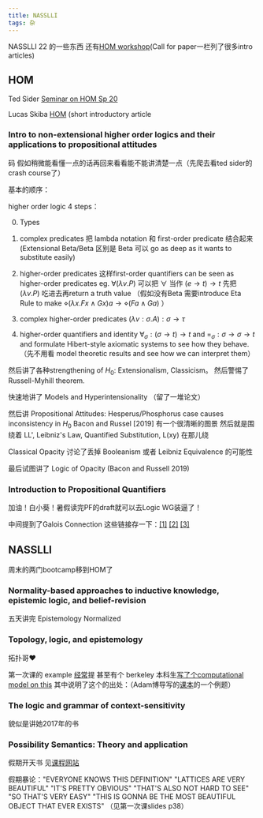 ```yaml
---
title: NASSLLI
tags: 杂
---
```


NASSLLI 22 的一些东西 还有[HOM workshop](https://ml-la.github.io/higherordermetaphysics/index.html)(Call for paper一栏列了很多intro articles)

<!--more-->

## HOM

Ted Sider [Seminar on HOM Sp 20](http://tedsider.org/teaching/higher_order_20/higher_order_20.html)

Lucas Skiba [HOM](https://compass.onlinelibrary.wiley.com/doi/epdf/10.1111/phc3.12756) (short introductory article

### Intro to non-extensional higher order logics and their applications to propositional attitudes

码 假如稍微能看懂一点的话再回来看看能不能讲清楚一点（先爬去看ted sider的crash course了）

基本的顺序：

higher order logic 4 steps： 

0. Types 

1. complex predicates 把 lambda notation 和 first-order predicate 结合起来 (Extensional Beta/Beta 区别是 Beta 可以 go as deep as it wants to substitute easily) 

2. higher-order predicates 这样first-order quantifiers can be seen as higher-order predicates eg. $\forall (\lambda v. P)$ 
可以把 $\forall$ 
当作 
$(e \to t) \to t$ 
先把
$(\lambda v. P)$
吃进去再return a truth value （假如没有Beta 需要introduce Eta Rule to make $\diamond (\lambda x .Fx \wedge Gx)a \to \diamond (Fa \wedge Ga)$ ）

3. complex higher-order predicates $(\lambda v:\sigma . A):\sigma \to \tau$

4. higher-order quantifiers and identity $\forall_\sigma :(\sigma \to t)\to t \text{ and } =_\sigma: \sigma \to \sigma \to t$ and formulate Hibert-style axiomatic systems to see how they behave.（先不用看 model theoretic results and see how we can interpret them）

然后讲了各种strengthening of $H_0$: Extensionalism, Classicism。 然后警惕了 Russell-Myhill theorem.

快速地讲了 Models and Hyperintensionality （留了一堆论文）

然后讲 Propositional Attitudes: Hesperus/Phosphorus case causes inconsistency in $H_0$ Bacon and Russel [2019] 有一个很清晰的图景 然后就是围绕着 LL', Leibniz's Law, Quantified Substitution, L(xy) 在那儿绕

Classical Opacity 讨论了丢掉 Booleanism 或者 Leibniz Equivalence 的可能性

最后试图讲了 Logic of Opacity (Bacon and Russell 2019) 

### Introduction to Propositional Quantifiers

加油！白小葵！暑假读完PF的draft就可以去Logic WG装逼了！

中间提到了Galois Connection 这些链接存一下：[[1]](https://www.logicmatters.net/resources/pdfs/Galois.pdf) [[2]](https://www.logicmatters.net/2010/06/03/the-galois-connection-between-syntax-and-semantics/) [[3]](https://faculty.uml.edu/jpropp/galois.pdf?curius=3)

## NASSLLI

周末的两门bootcamp移到HOM了

### Normality-based approaches to inductive knowledge, epistemic logic, and belief-revision

五天讲完 Epistemology Normalized

### Topology, logic, and epistemology

拓扑哥❤️

第一次课的 example [经常](https://www.coursehero.com/faculty-club/best-lessons/modal-logic/)提 甚至有个 berkeley 本科生[写了个computational model on this](https://files.osf.io/v1/resources/7hkzd/providers/osfstorage/60a793610b6c69008a9ba882?action=download&direct&version=1) 其中说明了这个的出处：（Adam博导写的[课本](https://mitpress.mit.edu/books/reasoning-about-knowledge)的一个例题）

### The logic and grammar of context-sensitivity

貌似是讲她2017年的书

### Possibility Semantics: Theory and application

假期开天书 见[课程网站](https://sites.google.com/site/wesholliday/NASSLLI2022)

假期暴论："EVERYONE KNOWS THIS DEFINITION" "LATTICES ARE VERY BEAUTIFUL" "IT'S PRETTY OBVIOUS" "THAT'S ALSO NOT HARD TO SEE" "SO THAT'S VERY EASY" "THIS IS GONNA BE THE MOST BEAUTIFUL OBJECT THAT EVER EXISTS" （见第一次课slides p38）


